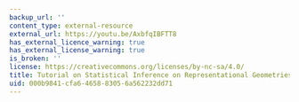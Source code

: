 ```yaml
---
backup_url: ''
content_type: external-resource
external_url: https://youtu.be/AxbfqIBFTT8
has_external_licence_warning: true
has_external_license_warning: true
is_broken: ''
license: https://creativecommons.org/licenses/by-nc-sa/4.0/
title: Tutorial on Statistical Inference on Representational Geometries
uid: 000b9841-cfa6-4658-8305-6a562232dd71
---
```


